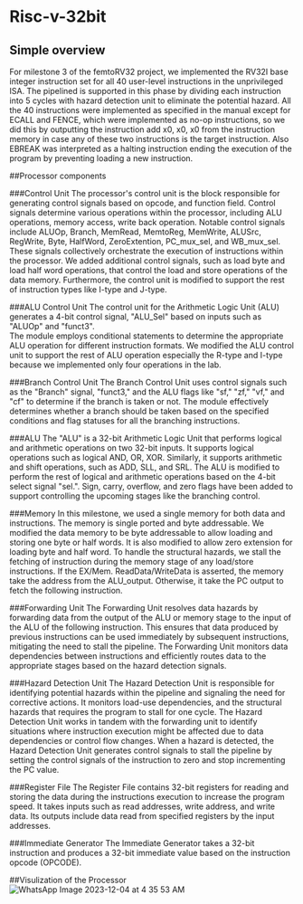 # Risc-v-32bit

## Simple overview 
For milestone 3 of the femtoRV32 project, we implemented the RV32I base integer instruction set for all 40 user-level instructions in the unprivileged ISA. 
The pipelined is supported in this phase by dividing each instruction into 5 cycles with hazard detection unit to eliminate the potential hazard. 
All the 40 instructions were implemented as specified in the manual except for ECALL and FENCE, which were implemented as no-op instructions, so we did this by outputting the instruction add x0, x0, x0 from the instruction memory in case any of these two instructions is the target instruction. 
Also EBREAK was interpreted as a halting instruction ending the execution of the program by preventing loading a new instruction. 

##Processor components

###Control Unit
The processor's control unit is the block responsible for generating control signals based on opcode, and function field. 
Control signals determine various operations within the processor, including ALU operations, memory access, write back operation. 
Notable control signals include ALUOp, Branch, MemRead, MemtoReg, MemWrite, ALUSrc, RegWrite, Byte, HalfWord, ZeroExtention, PC_mux_sel, and WB_mux_sel. 
These signals collectively orchestrate the execution of instructions within the processor. We added additional control signals, such as load byte and load half word operations, that control the load and store operations of the data memory. 
Furthermore, the control unit is modified to support the rest of instruction types like I-type and J-type.


###ALU Control Unit
The control unit for the Arithmetic Logic Unit (ALU) generates a 4-bit control signal, "ALU_Sel" based on inputs such as "ALUOp" and "funct3".  
The module employs conditional statements to determine the appropriate ALU operation for different instruction formats. 
We modified the ALU control unit to support the rest of ALU operation especially the R-type and I-type because we implemented only four operations in the lab. 

###Branch Control Unit
The Branch Control Unit uses control signals such as the "Branch" signal, "funct3," and the ALU flags like "sf," "zf," "vf," and "cf" to determine if the branch is taken or not. 
The module effectively determines whether a branch should be taken based on the specified conditions and flag statuses for all the branching instructions.


###ALU
The "ALU" is a 32-bit Arithmetic Logic Unit that performs logical and arithmetic operations on two 32-bit inputs. 
It supports logical operations such as logical AND, OR, XOR. Similarly, it supports arithmetic and shift operations, such as ADD, SLL, and SRL. 
The ALU is modified to perform the rest of logical and arithmetic operations based on the 4-bit select signal "sel.". Sign, carry, overflow, and zero flags have been added to support controlling the upcoming stages like the branching control.

###Memory
In this milestone, we used a single memory for both data and instructions. 
The memory is single ported and byte addressable. 
We modified the data memory to be byte addressable to allow loading and storing one byte or half words. 
It is also modified to allow zero extension for loading byte and half word. To handle the structural hazards, we stall the fetching of instruction during the memory stage of any load/store instructions. 
If the EX/Mem. ReadData/WriteData is asserted, the memory take the address from the ALU_output. Otherwise, it take the PC output to fetch the following instruction.

###Forwarding Unit
The Forwarding Unit resolves data hazards by forwarding data from the output of the ALU or memory stage to the input of the ALU of the following instruction. 
This ensures that data produced by previous instructions can be used immediately by subsequent instructions, mitigating the need to stall the pipeline. 
The Forwarding Unit monitors data dependencies between instructions and efficiently routes data to the appropriate stages based on the hazard detection signals. 

###Hazard Detection Unit
The Hazard Detection Unit is responsible for identifying potential hazards within the pipeline and signaling the need for corrective actions. 
It monitors load-use dependencies, and the structural hazards that requires the program to stall for one cycle. The Hazard Detection Unit works in tandem with the forwarding unit to identify situations where instruction execution might be affected due to data dependencies or control flow changes. 
When a hazard is detected, the Hazard Detection Unit generates control signals to stall the pipeline by setting the control signals of the instruction to zero and stop incrementing the PC value.

###Register File
The Register File contains 32-bit registers for reading and storing the data during the instructions execution to increase the program speed. It takes inputs such as read addresses, write address, and write data. 
Its outputs include data read from specified registers by the input addresses.

###Immediate Generator
The Immediate Generator takes a 32-bit instruction and produces a 32-bit immediate value based on the instruction opcode (OPCODE).

##Visulization of the Processor
![WhatsApp Image 2023-12-04 at 4 35 53 AM](https://github.com/FreddyAmgad/Risc-v-32bit/assets/78415690/bc1e4f26-e0b3-43b3-a53c-46230540ad1a)





                                                                                                                                                                                                                                                                                                                                                                                                                                                                                                                                                  